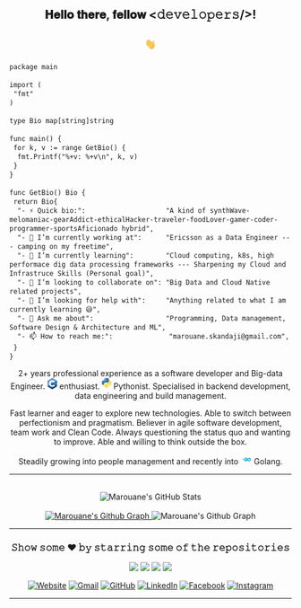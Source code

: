 <div align="center">
<h2> 𝐇𝐞𝐥𝐥𝐨 𝐭𝐡𝐞𝐫𝐞, 𝐟𝐞𝐥𝐥𝐨𝐰 <𝚍𝚎𝚟𝚎𝚕𝚘𝚙𝚎𝚛𝚜/>!</h2>
<h2><img src="https://github.com/ABSphreak/ABSphreak/blob/master/gifs/Hi.gif" width="20px"></h2>
</div>

```golang
package main

import (
 "fmt"
)

type Bio map[string]string

func main() {
 for k, v := range GetBio() {
  fmt.Printf("%+v: %+v\n", k, v)
 }
}

func GetBio() Bio {
 return Bio{
  "- ⚡ Quick bio:":                    "A kind of synthWave-melomaniac-gearAddict-ethicalHacker-traveler-foodLover-gamer-coder-programmer-sportsAficionado hybrid",
  "- 🔭 I’m currently working at":      "Ericsson as a Data Engineer --- camping on my freetime",
  "- 🌱 I’m currently learning":        "Cloud computing, k8s, high performace dig data processing frameworks --- Sharpening my Cloud and Infrastruce Skills (Personal goal)",
  "- 👯 I’m looking to collaborate on": "Big Data and Cloud Native related projects",
  "- 🤔 I’m looking for help with":     "Anything related to what I am currently learning 😅",
  "- 💬 Ask me about":                  "Programming, Data management, Software Design & Architecture and ML",
  "- 📫 How to reach me:":              "marouane.skandaji@gmail.com",
 }
}
```

<div align="center">

2+ years professional experience as a software developer and Big-data Engineer. <img src="https://raw.githubusercontent.com/marouenes/marouenes/main/img/cplusplus.svg" alt="" height="20"> enthusiast. <img src="https://raw.githubusercontent.com/marouenes/marouenes/main/img/python.svg" alt="" height="20"> Pythonist. Specialised in backend development, data engineering and build management.

Fast learner and eager to explore new technologies. Able to switch between perfectionism and pragmatism. Believer in agile software development, team work and Clean Code. Always questioning the status quo and wanting to improve. Able and willing to think outside the box.

Steadily growing into people management and recently into <img src="https://raw.githubusercontent.com/marouenes/marouenes/main/img/golang.svg" alt="" width="20" height="=20"> Golang.

<!--
<img align="center" src="https://github-readme-stats.vercel.app/api?username=marouenes&include_all_commits=true&count_private=true&show_icons=true&line_height=20&title_color=7A7ADB&icon_color=2234AE&text_color=D3D3D3&bg_color=0,000000,130F40" alt="Marouane's Github Stats">

<br>
</br>
-->
---

<br>

<!-- ![Marouane's Stats](https://github-readme-stats.vercel.app/api?username=marouenes&show_icons=true&locale=en&theme=react) -->
<!-- <a href="https://github.com/marouenes#gh-light-mode-only">
  <img src="https://github-readme-stats.vercel.app/api?username=marouenes&show_icons=true&locale=en&theme=react#gh-light-mode-only" alt="Marouane's Github Stats">
</a>

<a href="https://github.com/marouenes#gh-dark-mode-only">
  <img src="https://github-readme-stats.vercel.app/api?username=marouenes&show_icons=true&locale=en&theme=react#gh-dark-mode-only" alt="Marouane's Github Stats">
</a> -->

<picture>
  <source media="(prefers-color-scheme: dark)" srcset="https://github-readme-stats.vercel.app/api?username=marouenes&show_icons=true&locale=en&theme=react">
  <img alt="Marouane's GitHub Stats" src=https://github-readme-stats.vercel.app/api?username=marouenes&show_icons=true&locale=en&theme=light">
</picture>

</br>

<br>

<!-- ![𝚐𝚒𝚝𝚑𝚞𝚋 𝚐𝚛𝚊𝚙𝚑](https://activity-graph.herokuapp.com/graph?username=marouenes&theme=react-dark&hide_border=true&area=true) -->

<a href="https://github.com/marouenes#gh-light-mode-only">
  <img src="https://activity-graph.herokuapp.com/graph?username=marouenes&theme=react-dark&hide_border=true&area=true#gh-light-mode-only" alt="Marouane's Github Graph">
</a>

<a href="https://github.com/marouenes#gh-dark-mode-only">
</a>
  <img src="https://activity-graph.herokuapp.com/graph?username=marouenes&theme=react-dark&hide_border=true&area=true#gh-dark-mode-only" alt="Marouane's Github Graph">

<br/>

---

### 𝚂𝚑𝚘𝚠 𝚜𝚘𝚖𝚎 ❤️ 𝚋𝚢 𝚜𝚝𝚊𝚛𝚛𝚒𝚗𝚐 𝚜𝚘𝚖𝚎 𝚘𝚏 𝚝𝚑𝚎 𝚛𝚎𝚙𝚘𝚜𝚒𝚝𝚘𝚛𝚒𝚎𝚜

<p>
  <a href="#"><img src="https://img.shields.io/badge/python-Lover-_.svg?logo=python"></a>
  <a href="#"><img src="https://img.shields.io/badge/Apache-Enthusiast-_.svg?logo=apache"></a>
  <a href="#"><img src="https://img.shields.io/badge/TDD-Advocate-_.svg"></a>
  <a href="#"><img src="https://img.shields.io/badge/Clean%20Code-Evangelist-_.svg"></a>
</p>

<p align="center">
  <a href="https://marouenes.github.io/"><img src="https://img.icons8.com/bubbles/50/000000/web.png" alt="Website"/></a>
 <a href="mailto:marouane.skandaji@gmail.com"><img src="https://img.icons8.com/bubbles/50/000000/gmail.png" alt="Gmail"/></a>
 <a href="https://github.com/marouenes"><img src="https://img.icons8.com/bubbles/50/000000/github.png" alt="GitHub"/></a>
 <a href="https://linkedin.com/in/marouane-skandaji"><img src="https://img.icons8.com/bubbles/50/000000/linkedin.png" alt="LinkedIn"/></a>
 <a href="https://www.facebook.com/MarouaneSkandaji"><img src="https://img.icons8.com/bubbles/50/000000/facebook-new.png" alt="Facebook"/></a>
 <a href="https://instagram.com/skandaji_"><img src="https://img.icons8.com/bubbles/50/000000/instagram.png" alt="Instagram"/></a>
</p>

<hr>

</div>
